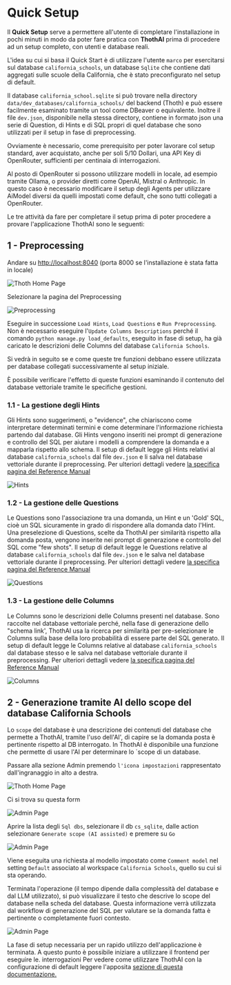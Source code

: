 # Quick Setup

Il **Quick Setup** serve a permettere all'utente di completare l'installazione in pochi minuti in modo da poter fare pratica
con **ThothAI** prima di procedere ad un setup completo, con utenti e database reali.

L'idea su cui si basa il Quick Start è di utilizzare l'utente `marco` per esercitarsi sul database `california_schools`, un database `Sqlite` che contiene dati aggregati sulle scuole della California, che è stato preconfigurato nel setup di default. 

Il database `california_school.sqlite` si può trovare nella directory ```data/dev_databases/california_schools/``` del backend (Thoth)
e può essere facilmente esaminato tramite un tool come DBeaver o equivalente. Inoltre il file `dev.json`, disponibile nella stessa directory, contiene in formato json 
una serie di Question, di Hints e di SQL propri di quel database che sono utilizzati per il setup in fase di preprocessing.

Ovviamente è necessario, come prerequisito per poter lavorare col setup standard, aver acquistato, anche per soli 5/10 Dollari, una API Key di OpenRouter, sufficienti per centinaia di interrogazioni. 

Al posto di OpenRouter si possono utilizzare modelli in locale, ad esempio tramite Ollama, o provider diretti come OpenAI, Mistral o Anthropic.
In questo caso è necessario modificare il setup degli Agents per utilizzare AiModel diversi da quelli impostati come default, che sono tutti collegati a OpenRouter.

Le tre attività da fare per completare il setup prima di poter procedere a provare l'applicazione ThothAI sono le seguenti:

## 1 - Preprocessing
Andare su [http://localhost:8040](http://localhost:8040) (porta 8000 se l'installazione è stata fatta in locale)

![Thoth Home Page](../assets/setup/HomeWithPreprocessingInEvidence.png)

Selezionare la pagina del Preprocessing

![Preprocessing](../assets/setup/PreProcessing.png)

Eseguire in successione `Load Hints`, `Load Questions` e `Run Preprocessing`.
Non è necessario eseguire l'`Update Columns Descriptions` perché il comando `python manage.py load_defaults`, eseguito in fase di setup, ha già caricato le descrizioni delle Columns 
del database `California Schools`. 

Si vedrà in seguito se e come queste tre funzioni debbano essere utilizzata per database collegati successivamente al setup iniziale.

È possibile verificare l'effetto di queste funzioni esaminando il contenuto del database vettoriale tramite le specifiche gestioni.

### 1.1 - La gestione degli Hints
Gli Hints sono suggerimenti, o "evidence", che chiariscono come interpretare determinati termini e come determinare l'informazione richiesta partendo dal database.
Gli Hints vengono inseriti nei prompt di generazione e controllo del SQL per aiutare i modelli a comprendere la domanda e a mapparla rispetto allo schema.
Il setup di default legge gli Hints relativi al database `california_schools` dal file `dev.json` e li salva nel database vettoriale durante il preprocessing.
Per ulteriori dettagli vedere [la specifica pagina del Reference Manual](../4-reference_manual/4.4-hints.md)

![Hints](../assets/setup/Hints.png)

### 1.2 - La gestione delle Questions
Le Questions sono l'associazione tra una domanda, un Hint e un 'Gold' SQL, cioè un SQL sicuramente in grado di rispondere alla domanda dato l'Hint.
Una preselezione di Questions, scelte da ThothAI per similarità rispetto alla domanda posta, vengono inserite nei prompt di generazione e controllo del SQL come "few shots".
Il setup di default legge le Questions relative al database `california_schools` dal file `dev.json` e le salva nel database vettoriale durante il preprocessing.
Per ulteriori dettagli vedere [la specifica pagina del Reference Manual](../4-reference_manual/4.5-questions.md)

![Questions](../assets/setup/Questions.png)

### 1.3 - La gestione delle Columns
Le Columns sono le descrizioni delle Columns presenti nel database. Sono raccolte nel database vettoriale perché, nella fase 
di generazione dello "schema link', ThothAI usa la ricerca per similarità per pre-selezionare le Columns sulla base della 
loro probabilità di essere parte del SQL generato.
Il setup di default legge le Columns relative al database `california_schools` dal database stesso e le salva nel database vettoriale durante il preprocessing.
Per ulteriori dettagli vedere [la specifica pagina del Reference Manual](../4-reference_manual/4.6-columns.md)

![Columns](../assets/setup/Columns.png)

## 2 - Generazione tramite AI dello scope del database California Schools
Lo `scope` del database è una descrizione dei contenuti del database che permette a ThothAI, tramite l'uso dell'AI', di capire se la domanda posta è pertinente rispetto al DB interrogato.
In ThothAI è disponibile una funzione che permette di usare l'AI per determinare lo `scope di un database.

Passare alla sezione Admin premendo `l'icona impostazioni` rappresentato dall'ingranaggio in alto a destra.

![Thoth Home Page](../assets/setup/home_Thoth.png)

Ci si trova su questa form 

![Admin Page](../assets/setup/Administration-dblist.png)

Aprire la lista degli `Sql dbs`, selezionare il db `cs_sqlite`, dalle action selezionare `Generate scope (AI assisted)` e premere su `Go`

![Admin Page](../assets/setup/Dblist-withactions.png)

Viene eseguita una richiesta al modello impostato come `Comment model` nel setting `Default` associato al workspace `California Schools`, quello su cui si sta operando.

Terminata l'operazione (il tempo dipende dalla complessità del database e dal LLM utilizzato), si può visualizzare il testo che descrive lo scope del database nella scheda del database. 
Questa informazione verrà utilizzata dal workflow di generazione del SQL per valutare se la domanda fatta è pertinente o completamente fuori contesto. 

![Admin Page](../assets/setup/DB-withscope.png)

La fase di setup necessaria per un rapido utilizzo dell'applicazione è terminata. A questo punto è possibile iniziare a utilizzare il frontend per eseguire le. interrogazioni
Per vedere come utilizzare ThothAI con la configurazione di default leggere l'apposita [sezione di questa documentazione.](../2-quickstart/2.1-quickstart_frontend.md)








